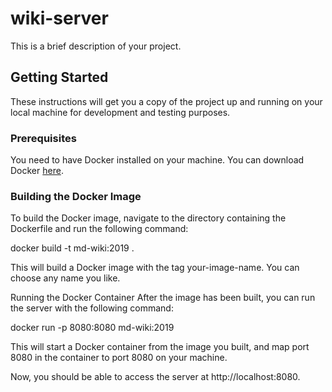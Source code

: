 # wiki-server

This is a brief description of your project.

## Getting Started

These instructions will get you a copy of the project up and running on your local machine for development and testing purposes.

### Prerequisites

You need to have Docker installed on your machine. You can download Docker [here](https://www.docker.com/products/docker-desktop).

### Building the Docker Image

To build the Docker image, navigate to the directory containing the Dockerfile and run the following command:

docker build -t md-wiki:2019 .

This will build a Docker image with the tag your-image-name. You can choose any name you like.

Running the Docker Container
After the image has been built, you can run the server with the following command:

docker run -p 8080:8080 md-wiki:2019

This will start a Docker container from the image you built, and map port 8080 in the container to port 8080 on your machine.

Now, you should be able to access the server at http://localhost:8080.
